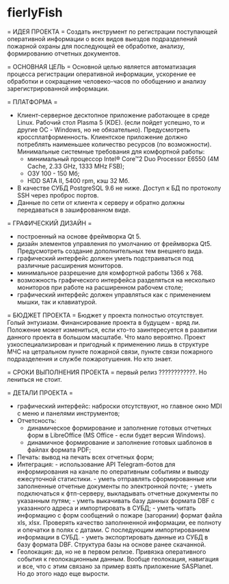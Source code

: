 # fierlyFish
= ИДЕЯ ПРОЕКТА =
Создать инструмент по регистрации поступающей оперативной информации о всех
видов выездов подразделений пожарной охраны для последующей ее обработке,
анализу, формированию отчетных документов.

= ОСНОВНАЯ ЦЕЛЬ =
Основной целью является автоматизация процесса регистрации оперативной информации,
ускорение ее обработки и сокращение человеко-часов по обобщению и анализу
зарегистрированной информации.

= ПЛАТФОРМА =
- Клиент-серверное десктопное приложение работающее в среде Linux. Рабочий стол Plasma 5 (KDE).
  (если пойдет успешно, то и другие ОС - Windows, но не обязательно). Предусмотреть кроссплатформенность.
  Клиентское приложение должно потреблять наименьшее количество ресурсов (по возможности).
  Минимальные системные требования для комфортной работы:
    - минимальный процессор Intel® Core™2 Duo Processor E6550 (4M Cache, 2.33 GHz, 1333 MHz FSB);
    - ОЗУ 100 - 150 Мб;
    - HDD SATA II, 5400 rpm, кэш 32 Мб.
- В качестве СУБД PostgreSQL 9.6 не ниже. Доступ к БД по протоколу SSH через проброс портов.
- Данные по сети от клиента к серверу и обратно должны передаваться в зашифрованном виде.

= ГРАФИЧЕСКИЙ ДИЗАЙН =
- построенный на основе фреймворка Qt 5.
- дизайн элементов управления по умолчанию от фреймворка Qt5. Предусмотреть создание дополнительных тем внешнего вида.
- графический интерфейс должен уметь подстраиваться под различные расширения мониторов.
- минимальное разрешение для комфортной работы 1366 х 768.
- возможность графического интерфейса разделяться на несколько мониторов при работе на расширенном рабочем столе;
- графический интерфейс должен управляться как с применением мышки, так и клавиатурой.

= БЮДЖЕТ ПРОЕКТА =
Бюджет у проекта полностью отсутствует. Голый энтузиазм. Финансирование проекта в будущем - вряд ли. Положение может измениться,
если кто-то заинтересуется в развитии данного проекта в большом масштабе. Что мало вероятно. Проект узкоспециализирован и пригодный к применению
лишь в структуре МЧС на цетральном пункте пожарной связи, пункте связи пожарного подразделения и службе пожаротушения.
Но кто знает.

= СРОКИ ВЫПОЛНЕНИЯ ПРОЕКТА =
первый релиз ????????????. Но лениться не стоит.

= ДЕТАЛИ ПРОЕКТА =

- графический интерфейс: наброски отсутствуют, но главное окно MDI с меню и панелями инструментов;
- Отчетсность:
    - динамическое формирование и заполнение готовых отчетных форм в LibreOffice (MS Office - если будет версия Windows).
    - динамичное формирование и заполнение готовых шаблонов в файлах формата PDF;
- Печать: вывод на печать всех отчетных форм;
- Интеграция: - использование API Telegram-ботов для информирования на канале по оперативным событиям и выводу ежесуточной статистики.
              - уметь отправлять сформированные или заполненные отчетные документы по электронной почте;
              - уметь подключаться к фтп-серверу, выкладывать отчетные документы по указанным путям;
              - уметь выкачивать базу данных формата DBF с указанного адреса и импортировать в СУБД;
              - уметь читать информацию с форм сообщений о пожаре (загорании) формат файла xls, xlsx.
                Проверять качество заполнненной информации, ее полноту и опечатки в полях с датами.
                С последующим импортированием информации в СУБД.
              - уметь экспортировать данные из СУБД в базу формата DBF. Структура базы на основе ранее скачанной.
- Геолокация: да, но не в первом релизе. Привязка оперативного события к геолокационным данным. Вообще геолокация, навигация и все, что с этим связано
              за пример взять приложение SASPlanet. Но до этого надо еще вырости.

